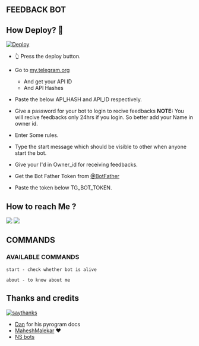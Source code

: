 ## FEEDBACK BOT

## How Deploy? 🤔
[![Deploy](https://www.herokucdn.com/deploy/button.svg)](https://heroku.com/deploy?template=https://github.com/AmineSoukara/FeedBackBot/tree/beta)
- 👆 Press the deploy button.

- Go to  [my.telegram.org](https://my.telegram.org/)
     - And get your API ID
     - And API Hashes

- Paste the below API_HASH and API_ID respectively.

- Give a password for your bot to login to recive feedbacks
**NOTE:** You will recive feedbacks only 24hrs if you login. So better add your Name in owner id.

- Enter Some rules.

- Type the start message which should be visible to other when anyone start the bot.

- Give your I'd in Owner_id for receiving feedbacks.

- Get the Bot Father Token from [@BotFather](https://telegram.dog/botfather)

- Paste the token below TG_BOT_TOKEN.




## How to reach Me ?
<a href="https://telegram.dog/DamienSoukara"><img src="https://img.shields.io/badge/Join-Telegram%20Channel-red.svg?logo=Telegram"></a>
<a href="https://telegram.dog/DamienHelp"><img src="https://img.shields.io/badge/Join-Telegram%20Group-blue.svg?logo=telegram"></a>

## COMMANDS
### AVAILABLE COMMANDS 
```
start - check whether bot is alive 

about - to know about me
```

## Thanks and credits
[![saythanks](https://img.shields.io/badge/say-thanks-ff69b4.svg)](https://saythanks.io/to/kennethreitz)
- [Dan](https://telegram.dog/haskell) for his pyrogram docs
- [MaheshMalekar](https://telegram.dog/MaheshMalekar) ❤
- [NS bots](https://github.com/Ns-AnoNymouS/feedbackbot)
